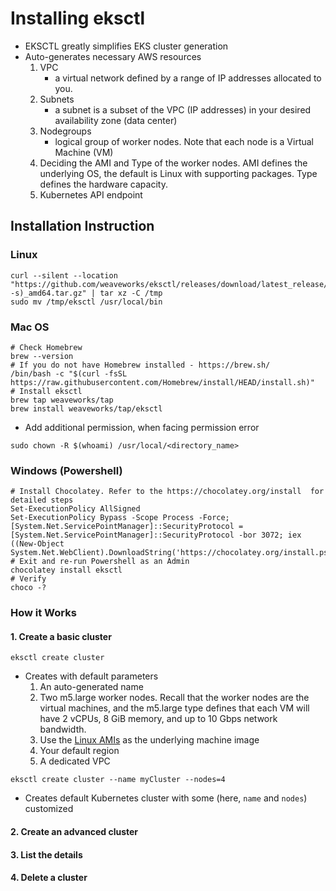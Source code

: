 # Installing eksctl

- EKSCTL greatly simplifies EKS cluster generation
- Auto-generates necessary AWS resources
    1. VPC 
        - a virtual network defined by a range of IP addresses allocated to you.
    2. Subnets 
        - a subnet is a subset of the VPC (IP addresses) in your desired availability zone (data center)
    3. Nodegroups 
        - logical group of worker nodes. Note that each node is a Virtual Machine (VM)
    4. Deciding the AMI and Type of the worker nodes. AMI defines the underlying OS, the default is Linux with supporting packages. Type defines the hardware capacity.
    5. Kubernetes API endpoint

## Installation Instruction

### Linux

```
curl --silent --location "https://github.com/weaveworks/eksctl/releases/download/latest_release/eksctl_$(uname -s)_amd64.tar.gz" | tar xz -C /tmp
sudo mv /tmp/eksctl /usr/local/bin
```

### Mac OS
```
# Check Homebrew 
brew --version
# If you do not have Homebrew installed - https://brew.sh/ 
/bin/bash -c "$(curl -fsSL https://raw.githubusercontent.com/Homebrew/install/HEAD/install.sh)"
# Install eksctl
brew tap weaveworks/tap
brew install weaveworks/tap/eksctl
```

- Add additional permission, when facing permission error

```
sudo chown -R $(whoami) /usr/local/<directory_name>
```

### Windows (Powershell)

```
# Install Chocolatey. Refer to the https://chocolatey.org/install  for detailed steps
Set-ExecutionPolicy AllSigned 
Set-ExecutionPolicy Bypass -Scope Process -Force; [System.Net.ServicePointManager]::SecurityProtocol = [System.Net.ServicePointManager]::SecurityProtocol -bor 3072; iex ((New-Object System.Net.WebClient).DownloadString('https://chocolatey.org/install.ps1'))
# Exit and re-run Powershell as an Admin
chocolatey install eksctl
# Verify
choco -?
```

### How it Works

#### 1. Create a basic cluster

```
eksctl create cluster
```

- Creates with default parameters
    1. An auto-generated name
    2. Two m5.large worker nodes. Recall that the worker nodes are the virtual machines, and the m5.large type defines that each VM will have 2 vCPUs, 8 GiB memory, and up to 10 Gbps network bandwidth.
    3. Use the [Linux AMIs](https://docs.aws.amazon.com/eks/latest/userguide/eks-optimized-ami.html) as the underlying machine image
    4. Your default region
    5. A dedicated VPC

```
eksctl create cluster --name myCluster --nodes=4
```
- Creates default Kubernetes cluster with some (here, `name` and `nodes`) customized

#### 2. Create an advanced cluster

#### 3. List the details

#### 4. Delete a cluster
